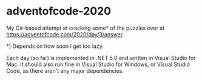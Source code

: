 # adventofcode-2020

My C#-based attempt at cracking some* of the puzzles over at https://adventofcode.com/2020/day/3/answer.

*) Depends on how soon I get too lazy.

Each day (so far) is implemented in .NET 5.0 and written in Visual Studio for Mac. It should also run fine in Visual Studio for Windows, or Visual Studio Code, as there aren't any major dependencies.
